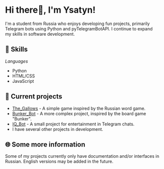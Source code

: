 # Hi there👋, I'm Ysatyn!

I'm a student from Russia who enjoys developing fun projects, primarily Telegram bots using Python and pyTelegramBotAPI. I continue to expand my skills in software development.

## 🚀 Skills
*Languages*
- Python
- HTML/CSS
- JavaScript

## 🔭 Current projects

*   [The_Gallows](https://github.com/ysatyn/The_gallows) - A simple game inspired by the Russian word game.
*   [Bunker_Bot](https://github.com/ysatyn/bunker_bot) - A more complex project, inspired by the board game "Bunker".
*   [IQ_Bot](https://github.com/ysatyn/IQ_Bot) - A small project for entertainment in Telegram chats.
*   I have several other projects in development.

## 🌐 Some more information
 Some of my projects currently only have documentation and/or interfaces in Russian. English versions may be added in the future.
